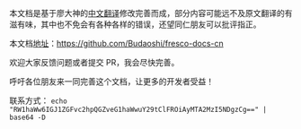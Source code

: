 
本文档是基于廖大神的[中文翻译](https://github.com/liaohuqiu/fresco-docs-cn)修改完善而成，部分内容可能远不及原文翻译的有滋有味，其中也不免会有各种各样的错误，还望同仁朋友可以批评指正。

本文档[地址](https://github.com/Budaoshi/fresco-docs-cn)：https://github.com/Budaoshi/fresco-docs-cn

欢迎大家反馈问题或者提交 PR，我会尽快完善。

呼吁各位朋友来一同完善这个文档，让更多的开发者受益！

联系方式： `echo "RW1haWw6IGJ1ZGFvc2hpQGZveG1haWwuY29tClFROiAyMTA2MzI5NDgzCg==" | base64 -D`
